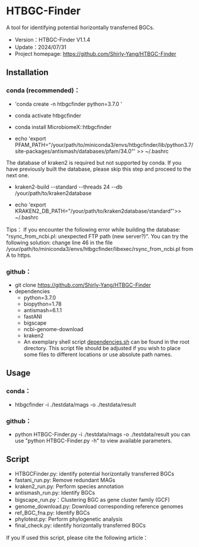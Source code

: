 # HTBGC-Finder
A tool for identifying potential horizontally transferred BGCs.
- Version：HTBGC-Finder V1.1.4
- Update：2024/07/31
- Project homepage: https://github.com/Shirly-Yang/HTBGC-Finder

## Installation

### conda (recommended)：

- 'conda create -n htbgcfinder python=3.7.0 '
  
- conda activate htbgcfinder

- conda install MicrobiomeX::htbgcfinder

- echo 'export PFAM_PATH="/your/path/to/miniconda3/envs/htbgcfinder/lib/python3.7/site-packages/antismash/databases/pfam/34.0"' >> ~/.bashrc

The database of kraken2 is required but not supported by conda. If you have previously built the database, please skip this step and proceed to the next one.
- kraken2-build --standard --threads 24 --db /your/path/to/kraken2database

 
- echo 'export KRAKEN2_DB_PATH="/your/path/to/kraken2database/standard"'>> ~/.bashrc
  
Tips：
If you encounter the following error while building the database: "rsync_from_ncbi.pl: unexpected FTP path (new server?)". You can try the following solution: change line 46 in the file /your/path/to/miniconda3/envs/htbgcfinder/libexec/rsync_from_ncbi.pl from A to https.


### github：
- git clone https://github.com/Shirly-Yang/HTBGC-Finder
- dependencies
    - python=3.7.0
    - biopython=1.78
    - antismash=6.1.1
    - fastANI 
    - bigscape
    - ncbi-genome-download
    - kraken2
  - An exemplary shell script [dependencies.sh](https://github.com/Shirly-Yang/HTBGC-Finder/blob/master/dependency.sh) can be found in the root directory.
  This script file should be adjusted if you wish to place some files to different locations or use absolute path names.

## Usage

### conda：
- htbgcfinder -i ./testdata/mags -o ./testdata/result

### github：
- python HTBGC-Finder.py -i ./testdata/mags -o ./testdata/result
you can use "python HTBGC-Finder.py -h" to view available parameters.

## Script
-  HTBGCFinder.py: identify potential horizontally transferred BGCs
-  fastani_run.py: Remove redundant MAGs
-  kraken2_run.py: Perform species annotation
-  antismash_run.py: Identify BGCs
-  bigscape_run.py：Clustering BGC as gene cluster family (GCF)
-  genome_download.py: Download corresponding reference genomes
-  ref_BGC_fna.py: Identify BGCs
-  phylotest.py: Perform phylogenetic analysis
-  final_check.py: identify horizontally transferred BGCs


If you If used this script, please cite the following article：


